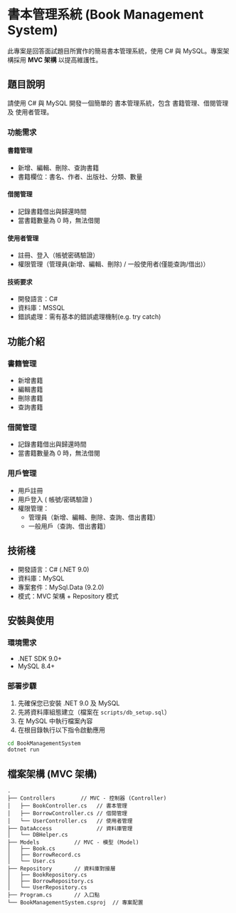 # 書本管理系統 (Book Management System)

此專案是回答面試題目所實作的簡易書本管理系統，使用 C# 與 MySQL。專案架構採用 **MVC 架構** 以提高維護性。

## 題目說明

請使用 C# 與 MySQL 開發一個簡單的 書本管理系統，包含 書籍管理、借閱管理 及 使用者管理。

### 功能需求

#### 書籍管理
* 新增、編輯、刪除、查詢書籍
* 書籍欄位：書名、作者、出版社、分類、數量

#### 借閱管理
* 記錄書籍借出與歸還時間
* 當書籍數量為 0 時，無法借閱

#### 使用者管理
* 註冊、登入（帳號密碼驗證）
* 權限管理（管理員(新增、編輯、刪除) / 一般使用者(僅能查詢/借出)）
  
#### 技術要求
* 開發語言：C#
* 資料庫：MSSQL
* 錯誤處理：需有基本的錯誤處理機制(e.g. try catch)

## 功能介紹

### 書籍管理

- 新增書籍
- 編輯書籍
- 刪除書籍
- 查詢書籍

### 借閱管理

- 記錄書籍借出與歸還時間
- 當書籍數量為 0 時，無法借閱

### 用戶管理

- 用戶註冊
- 用戶登入 ( 帳號/密碼驗證 )
- 權限管理：
  - 管理員（新增、編輯、刪除、查詢、借出書籍）
  - 一般用戶（查詢、借出書籍）

## 技術棧

- 開發語言：C# (.NET 9.0)
- 資料庫：MySQL
- 專案套件：MySql.Data (9.2.0)
- 模式：MVC 架構 + Repository 模式

## 安裝與使用

### 環境需求

- .NET SDK 9.0+
- MySQL 8.4+

### 部署步驟

1. 先確保您已安裝 .NET 9.0 及 MySQL
2. 先將資料庫組態建立（檔案在 `scripts/db_setup.sql`）
3. 在 MySQL 中執行檔案內容
4. 在根目錄執行以下指令啟動應用

```sh
cd BookManagementSystem
dotnet run
```

## 檔案架構 (MVC 架構)

```
.
├── Controllers        // MVC - 控制器 (Controller)
│   ├── BookController.cs   // 書本管理
│   ├── BorrowController.cs // 借閱管理
│   └── UserController.cs   // 使用者管理
├── DataAccess              // 資料庫管理
│   └── DBHelper.cs
├── Models           // MVC - 模型 (Model)
│   ├── Book.cs
│   ├── BorrowRecord.cs
│   └── User.cs
├── Repository       // 資料庫對接層
│   ├── BookRepository.cs
│   ├── BorrowRepository.cs
│   └── UserRepository.cs
├── Program.cs       // 入口點
└── BookManagementSystem.csproj  // 專案配置
```



